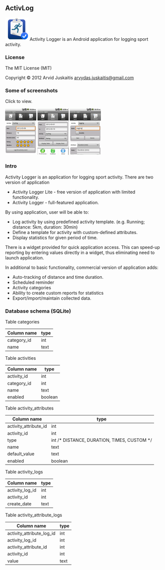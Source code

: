 ## ActivLog

![icon](https://raw.githubusercontent.com/arvjus/activlog/master/androidmarket/small-icon.png)
Activity Logger is an Android application for logging sport activity. 

### License

The MIT License (MIT)

Copyright © 2012 Arvid Juskaitis <arvydas.juskaitis@gmail.com>


### Some of screenshots

Click to view.

[![Logging](https://raw.githubusercontent.com/arvjus/activlog/master/androidmarket/1-thumb.png)](https://raw.githubusercontent.com/arvjus/activlog/master/androidmarket/1.png)  [![Statistics](https://raw.githubusercontent.com/arvjus/activlog/master/androidmarket/2-thumb.png)](https://raw.githubusercontent.com/arvjus/activlog/master/androidmarket/2.png)  [![Activities](https://raw.githubusercontent.com/arvjus/activlog/master/androidmarket/3-thumb.png)](https://raw.githubusercontent.com/arvjus/activlog/master/androidmarket/3.png)


### Intro

Activity Logger is an application for logging sport activity. There are two version of application
* Activity Logger Lite - free version of application with limited functionality.
* Activity Logger - full-featured application.

By using application, user will be able to:
* Log activity by using predefined activity template. (e.g. Running; distance: 5km, duration: 30min)
* Define a template for activity with custom-defined attributes.
* Display statistics for given period of time.

There is a widget provided for quick application access. This can speed-up reporting by entering values directly in 
a widget, thus eliminating need to launch application.

In additional to basic functionality, commercial version of application adds:
* Auto-tracking of distance and time duration.
* Scheduled reminder
* Activity categories
* Ability to create custom reports for statistics 
* Export/import/maintain collected data.


### Database schema (SQLite)

Table categories

Column name|type
---|---
category_id|int
name|text


Table activities

Column name|type
---|---
activity_id				|int
category_id				|int
name					|text
enabled					|boolean


Table activity_attributes

Column name|type
---|---
activity_attribute_id	|int
activity_id				|int
type					|int		/* DISTANCE, DURATION, TIMES, CUSTOM */
name					|text
default_value			|text
enabled					|boolean


Table activity_logs

Column name|type
---|---
activity_log_id			|int
activity_id				|int
create_date				|text


Table activity_attribute_logs

Column name|type
---|---
activity_attribute_log_id	|int
activity_log_id				|int
activity_attribute_id		|int
activity_id					|int
value						|text
